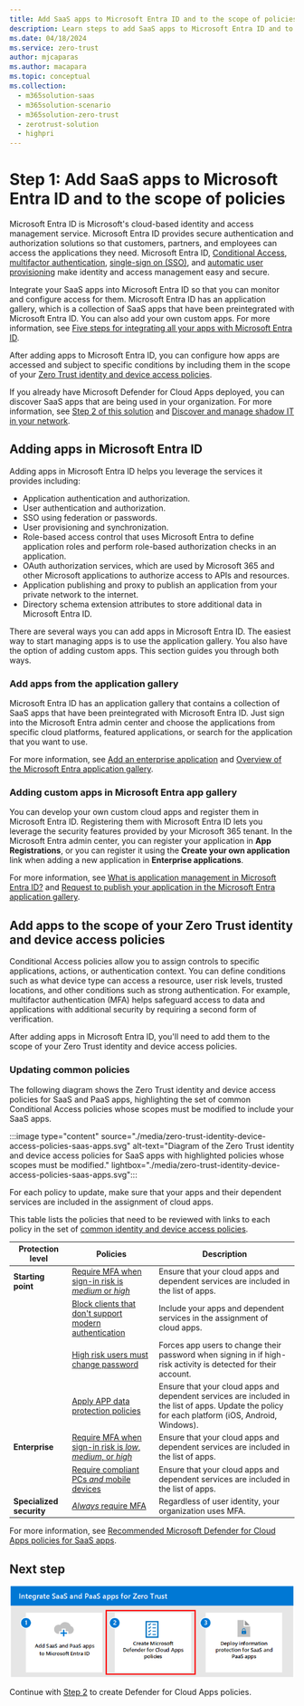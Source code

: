 ```yaml
---
title: Add SaaS apps to Microsoft Entra ID and to the scope of policies 
description: Learn steps to add SaaS apps to Microsoft Entra ID and to the scope of identity and device policies.
ms.date: 04/18/2024
ms.service: zero-trust
author: mjcaparas
ms.author: macapara
ms.topic: conceptual
ms.collection:
  -	m365solution-saas
  -	m365solution-scenario
  -	m365solution-zero-trust
  -	zerotrust-solution
  - highpri
---
```


# Step 1: Add SaaS apps to Microsoft Entra ID and to the scope of policies 

<!---
Many organizations rely on SaaS apps to run business workflows. The ease of use, cost effectiveness, and scalability makes it a viable solution for organizations to adopt. Because of the amount information and access to valuable resources these apps have, proper measures must be in place to secure these business-critical apps.
--->

Microsoft Entra ID is Microsoft's cloud-based identity and access management service. Microsoft Entra ID provides secure authentication and authorization solutions so that customers, partners, and employees can access the applications they need. Microsoft Entra ID, [Conditional Access](/azure/active-directory/conditional-access/overview), [multifactor authentication](/azure/active-directory/authentication/concept-mfa-howitworks), [single-sign on (SSO)](/azure/active-directory/hybrid/how-to-connect-sso), and [automatic user provisioning](/azure/active-directory/app-provisioning/user-provisioning) make identity and access management easy and secure.

Integrate your SaaS apps into Microsoft Entra ID so that you can monitor and configure access for them. Microsoft Entra ID has an application gallery, which is a collection of SaaS apps that have been preintegrated with Microsoft Entra ID. You can also add your own custom apps. For more information, see [Five steps for integrating all your apps with Microsoft Entra ID](/entra/fundamentals/five-steps-to-full-application-integration).

After adding apps to Microsoft Entra ID, you can configure how apps are accessed and subject to specific conditions by including them in the scope of your [Zero Trust identity and device access policies](/microsoft-365/security/office-365-security/zero-trust-identity-device-access-policies-overview). 

If you already have Microsoft Defender for Cloud Apps deployed, you can discover SaaS apps that are being used in your organization. For more information, see [Step 2 of this solution](create-policies.md) and [Discover and manage shadow IT in your network](/defender-cloud-apps/tutorial-shadow-it).

<a name='adding-apps-in-azure-ad'></a>

## Adding apps in Microsoft Entra ID

Adding apps in Microsoft Entra ID helps you leverage the services it provides including:

- Application authentication and authorization.
- User authentication and authorization.
- SSO using federation or passwords.
- User provisioning and synchronization.
- Role-based access control that uses Microsoft Entra to define application roles and perform role-based authorization checks in an application.
- OAuth authorization services, which are used by Microsoft 365 and other Microsoft applications to authorize access to APIs and resources.
- Application publishing and proxy to publish an application from your private network to the internet.
- Directory schema extension attributes to store additional data in Microsoft Entra ID.

There are several ways you can add apps in Microsoft Entra ID. The easiest way to start managing apps is to use the application gallery. You also have the option of adding custom apps. This section guides you through both ways. 

### Add apps from the application gallery

Microsoft Entra ID has an application gallery that contains a collection of SaaS apps that have been preintegrated with Microsoft Entra ID. Just sign into the Microsoft Entra admin center and choose the applications from specific cloud platforms, featured applications, or search for the application that you want to use.

For more information, see [Add an enterprise application](/azure/active-directory/manage-apps/add-application-portal#add-an-enterprise-application) and [Overview of the Microsoft Entra application gallery](/azure/active-directory/manage-apps/overview-application-gallery).

<a name='adding-custom-apps-in-azure-ad-app-gallery'></a>

### Adding custom apps in Microsoft Entra app gallery

You can develop your own custom cloud apps and register them in Microsoft Entra ID. Registering them with Microsoft Entra ID lets you leverage the security features provided by your Microsoft 365 tenant. In the Microsoft Entra admin center, you can register your application in **App Registrations**, or you can register it using the **Create your own application** link when adding a new application in **Enterprise applications**.

For more information, see [What is application management in Microsoft Entra ID?](/entra/identity/enterprise-apps/what-is-application-management) and [Request to publish your application in the Microsoft Entra application gallery](/azure/active-directory/manage-apps/v2-howto-app-gallery-listing).

## Add apps to the scope of your Zero Trust identity and device access policies

Conditional Access policies allow you to assign controls to specific applications, actions, or authentication context. You can define conditions such as what device type can access a resource, user risk levels, trusted locations, and other conditions such as strong authentication. For example, multifactor authentication (MFA) helps safeguard access to data and applications with additional security by requiring a second form of verification. 

After adding apps in Microsoft Entra ID, you'll need to add them to the scope of your Zero Trust identity and device access policies. 

### Updating common policies 

The following diagram shows the Zero Trust identity and device access policies for SaaS and PaaS apps, highlighting the set of common Conditional Access policies whose scopes must be modified to include your SaaS apps.

:::image type="content" source="./media/zero-trust-identity-device-access-policies-saas-apps.svg" alt-text="Diagram of the Zero Trust identity and device access policies for SaaS apps with highlighted policies whose scopes must be modified." lightbox="./media/zero-trust-identity-device-access-policies-saas-apps.svg":::

For each policy to update, make sure that your apps and their dependent services are included in the assignment of cloud apps.

This table lists the policies that need to be reviewed with links to each policy in the set of [common identity and device access policies](/microsoft-365/security/office-365-security/microsoft-365-policies-configurations).

|Protection level|Policies|Description|
|---|---|---|
| **Starting point** | [Require MFA when sign-in risk is *medium* or *high*](/microsoft-365/security/office-365-security/identity-access-policies#require-mfa-based-on-sign-in-risk) | Ensure that your cloud apps and dependent services are included in the list of apps. |
| | [Block clients that don't support modern authentication](/microsoft-365/security/office-365-security/identity-access-policies#block-clients-that-dont-support-multi-factor) | Include your apps and dependent services in the assignment of cloud apps.|
| | [High risk users must change password](/microsoft-365/security/office-365-security/identity-access-policies#high-risk-users-must-change-password) | Forces app users to change their password when signing in if high-risk activity is detected for their account. |
| | [Apply APP data protection policies](/microsoft-365/security/office-365-security/identity-access-policies#apply-app-data-protection-policies) | Ensure that your cloud apps and dependent services are included in the list of apps. Update the policy for each platform (iOS, Android, Windows). |
| **Enterprise** | [Require MFA when sign-in risk is *low*, *medium*, or *high*](/microsoft-365/security/office-365-security/identity-access-policies#require-mfa-based-on-sign-in-risk) | Ensure that your cloud apps and dependent services are included in the list of apps. |
| | [Require compliant PCs *and* mobile devices](/microsoft-365/security/office-365-security/identity-access-policies#require-compliant-pcs-and-mobile-devices) | Ensure that your cloud apps and dependent services are included in the list of apps. |
| **Specialized security** | [*Always* require MFA](/microsoft-365/security/office-365-security/identity-access-policies#require-mfa-based-on-sign-in-risk) | Regardless of user identity, your organization uses MFA.  |

For more information, see [Recommended Microsoft Defender for Cloud Apps policies for SaaS apps](/microsoft-365/security/office-365-security/mcas-saas-access-policies). 

## Next step

[![Diagram of the steps for integrating and protecting SaaS apps with Step 2 hightlighted.](./media/zero-trust-saas-apps-step-2.png)](create-policies.md)

Continue with [Step 2](create-policies.md) to create Defender for Cloud Apps policies.
